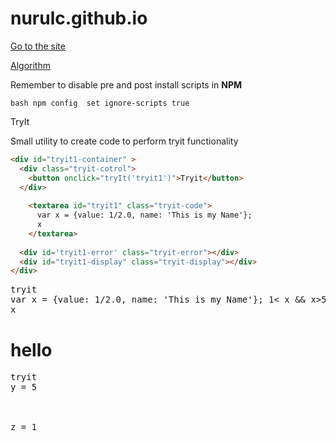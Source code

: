 # nurulc.github.io

[Go to the site](https://nurulc.github.io/)

[Algorithm](https://nurulc.github.io/Algorithms/try_it/index.html)

Remember to disable pre and post install scripts in **NPM**

`bash
npm config  set ignore-scripts true
`

<script>
  warn('hello');
</script>
TryIt

Small utility to create code to perform tryit functionality

```html
<div id="tryit1-container" >
  <div class="tryit-cotrol">
    <button onclick="tryIt('tryit1')">Tryit</button>
  </div>
  
    <textarea id="tryit1" class="tryit-code">
      var x = {value: 1/2.0, name: 'This is my Name'};
      x
    </textarea>
 
  <div id='tryit1-error' class="tryit-error"></div>
  <div id="tryit1-display" class="tryit-display"></div>
</div>
```

<pre>tryit
var x = {value: 1/2.0, name: 'This is my Name'}; 1< x && x>5
x
</pre>
# hello
<pre>tryit
y = 5



z = 1
</pre>
